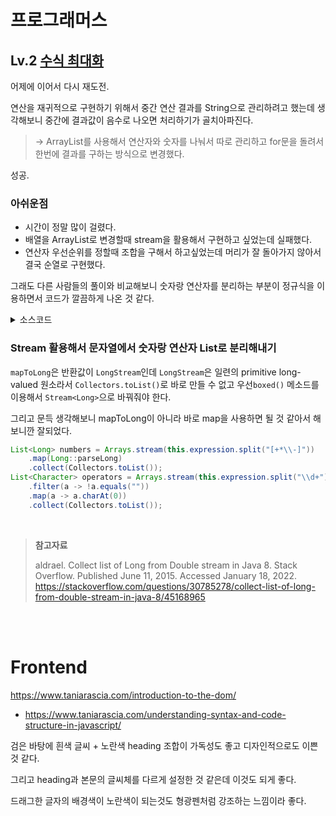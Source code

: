 # 프로그래머스

## Lv.2 [수식 최대화](https://programmers.co.kr/learn/courses/30/lessons/67257)

어제에 이어서 다시 재도전.

연산을 재귀적으로 구현하기 위해서 중간 연산 결과를 String으로 관리하려고 했는데 생각해보니 중간에 결과값이 음수로 나오면 처리하기가 골치아파진다.

> -> ArrayList를 사용해서 연산자와 숫자를 나눠서 따로 관리하고 for문을 돌려서 한번에 결과를 구하는 방식으로 변경했다.

성공.

### 아쉬운점

* 시간이 정말 많이 걸렸다.
* 배열을 ArrayList로 변경할때 stream을 활용해서 구현하고 싶었는데 실패했다.
* 연산자 우선순위를 정할때 조합을 구해서 하고싶었는데 머리가 잘 돌아가지 않아서 결국 순열로 구현했다.

그래도 다른 사람들의 풀이와 비교해보니 숫자랑 연산자를 분리하는 부분이 정규식을 이용하면서 코드가 깔끔하게 나온 것 같다.

<details><summary>소스코드</summary>

```java
import java.util.*;
import java.util.stream.*;

class Expression {
    private String expression;
    private final char[] OPERATOR = {'+', '-', '*'};
    
    public Expression(String expression) {
        this.expression = expression;
    }
    
    // 연산자 우선순위를 operatorRunOrder처럼 정했을때 계산결과 반환
    public long calculate(char[] operatorRunOrder) {
        
        String[] numberArray = this.expression.split("[\\+\\*\\-]");
        String[] operatorArray = this.expression.split("\\d+");
        
        // ArrayList로 변환
        ArrayList<Long> numbers = new ArrayList<>();
        for(String number : numberArray) {
            if(number.equals("")) continue; // split에서 빈문자열이 parsing된 경우 에외처리
            numbers.add(Long.parseLong(number));
        }
        ArrayList<Character> operators = new ArrayList<>();
        for(String operator : operatorArray) {
            if(operator.equals("")) continue; // split에서 빈문자열이 parsing된 경우 에외처리
            operators.add(operator.charAt(0));
        }
        
        for(char curOperator : operatorRunOrder) {
            for(int i=0; i<operators.size(); i++) {
                if(operators.get(i) != curOperator) continue;
                
                // operators[i]의 피연산자 : numbers[i], numbers[i+1]
                long firstNum = numbers.remove(i);
                long secondNum = numbers.remove(i);
                operators.remove(i);

                if(curOperator == '-') numbers.add(i, firstNum - secondNum);
                else if(curOperator == '+') numbers.add(i, firstNum + secondNum);
                else if(curOperator == '*') numbers.add(i, firstNum * secondNum);

                i--; // remove 하면서 index가 변경되므로 따로 처리해준다.
            }
        }
        
        if(operators.isEmpty()) return Math.abs(numbers.get(0));
        else return 0;
    }
    
    // 식의 연산자 우선순위를 자유롭게 재정의할 수 있을때 만들 수 있는 가장 큰 숫자 반환
    public long maxValue() {
        long ret = 0;
        
        // 조합으로 구할 방법이 잘 생각나지 않아서 이렇게 구현했다.
        for(int i=0; i<3; i++)
            for(int j=0; j<3; j++)
                for(int k=0; k<3; k++)
                    ret = Math.max(ret, calculate(new char[]{OPERATOR[i], OPERATOR[j], OPERATOR[k]}));
            
        return ret;
    }
}

class Solution {
    public long solution(String expression) {
        Expression e = new Expression(expression);
        return e.maxValue();
    }
}
```

</details>

### Stream 활용해서 문자열에서 숫자랑 연산자 List로 분리해내기

`mapToLong`은 반환값이 `LongStream`인데 `LongStream`은 일련의 primitive long-valued 원소라서 `Collectors.toList()`로 바로 만들 수 없고 우선`boxed()` 메소드를 이용해서 `Stream<Long>`으로 바꿔줘야 한다.

그리고 문득 생각해보니 mapToLong이 아니라 바로 map을 사용하면 될 것 같아서 해보니깐 잘되었다.

```java
List<Long> numbers = Arrays.stream(this.expression.split("[+*\\-]"))
    .map(Long::parseLong)
    .collect(Collectors.toList());
List<Character> operators = Arrays.stream(this.expression.split("\\d+"))
    .filter(a -> !a.equals(""))
    .map(a -> a.charAt(0))
    .collect(Collectors.toList());
```

<br/>

> **참고자료**
>
> aldrael. Collect list of Long from Double stream in Java 8. Stack Overflow. Published June 11, 2015. Accessed January 18, 2022. https://stackoverflow.com/questions/30785278/collect-list-of-long-from-double-stream-in-java-8/45168965

<br/><br/>

# Frontend

https://www.taniarascia.com/introduction-to-the-dom/

* https://www.taniarascia.com/understanding-syntax-and-code-structure-in-javascript/

검은 바탕에 흰색 글씨 + 노란색 heading 조합이 가독성도 좋고 디자인적으로도 이쁜 것 같다.

그리고 heading과 본문의 글씨체를 다르게 설정한 것 같은데 이것도 되게 좋다.

드래그한 글자의 배경색이 노란색이 되는것도 형광펜처럼 강조하는 느낌이라 좋다.

